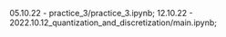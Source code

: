 05.10.22 - practice_3/practice_3.ipynb;
12.10.22 - 2022.10.12_quantization_and_discretization/main.ipynb;